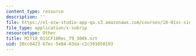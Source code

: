 ```yaml
---
content_type: resource
description: ''
file: https://ol-ocw-studio-app-qa.s3.amazonaws.com/courses/18-01sc-single-variable-calculus-fall-2010/20cc6423b7ec5e8483eac2c391058193_MIT18_01SCF10Rec_79_300k.vtt
file_type: application/x-subrip
resourcetype: Other
title: MIT18_01SCF10Rec_79_300k.srt
uid: 20cc6423-b7ec-5e84-83ea-c2c391058193
---
```

